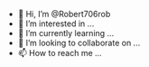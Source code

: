 - 👋 Hi, I’m @Robert706rob
- 👀 I’m interested in ...
- 🌱 I’m currently learning ...
- 💞️ I’m looking to collaborate on ...
- 📫 How to reach me ...

<!---
Robert706rob/Robert706rob is a ✨ special ✨ repository because its `README.md` (this file) appears on your GitHub profile.
You can click the Preview link to take a look at your changes.
--->
